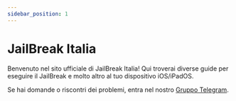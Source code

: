 ```yaml
---
sidebar_position: 1
---
```


# JailBreak Italia

Benvenuto nel sito ufficiale di JailBreak Italia!
Qui troverai diverse guide per eseguire il JailBreak e molto altro al tuo dispositivo iOS/iPadOS.

Se hai domande o riscontri dei problemi, entra nel nostro [Gruppo Telegram](https://t.me/JailBreakItalia).
